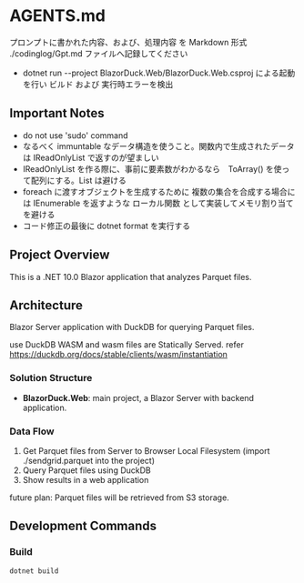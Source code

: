 # AGENTS.md

プロンプトに書かれた内容、および、処理内容 を Markdown 形式 ./codinglog/Gpt<yyyyMMddHHmm>.md ファイルへ記録してください

- dotnet run --project BlazorDuck.Web/BlazorDuck.Web.csproj による起動を行い ビルド および 実行時エラーを検出

## Important Notes

- do not use 'sudo' command
- なるべく immuntable なデータ構造を使うこと。関数内で生成されたデータは IReadOnlyList<T> で返すのが望ましい
- IReadOnlyList<T> を作る際に、事前に要素数がわかるなら　ToArray() を使って配列にする。List<T> は避ける
- foreach に渡すオブジェクトを生成するために 複数の集合を合成する場合には IEnumerable<T> を返すような ローカル関数 として実装してメモリ割り当てを避ける
- コード修正の最後に dotnet format を実行する

## Project Overview

This is a .NET 10.0 Blazor application that analyzes Parquet files.

## Architecture

Blazor Server application with DuckDB for querying Parquet files.

use DuckDB WASM and wasm files are Statically Served. refer https://duckdb.org/docs/stable/clients/wasm/instantiation

### Solution Structure
- **BlazorDuck.Web**: main project, a Blazor Server with backend application.

### Data Flow
1. Get Parquet files from Server to Browser Local Filesystem (import ./sendgrid.parquet into the project)
2. Query Parquet files using DuckDB
3. Show results in a web application

future plan: Parquet files will be retrieved from S3 storage.

## Development Commands

### Build
```bash
dotnet build
```
